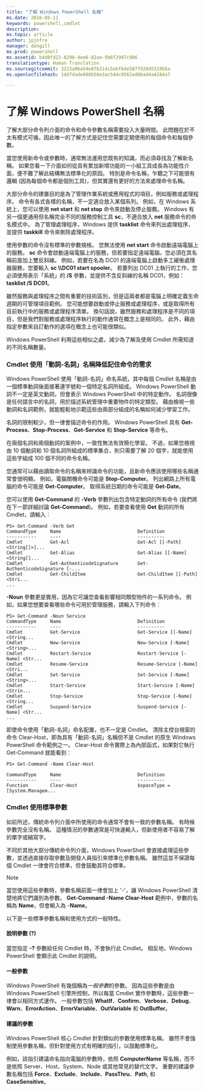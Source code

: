 ```yaml
---
title: "了解 Windows PowerShell 名稱"
ms.date: 2016-05-11
keywords: powershell,cmdlet
description: 
ms.topic: article
author: jpjofre
manager: dongill
ms.prod: powershell
ms.assetid: b4d0fd22-8298-4ee6-82ae-9b6f2907c986
translationtype: Human Translation
ms.sourcegitcommit: 3222a0ba54e87b214c5ebf64e587f920d531956a
ms.openlocfilehash: 1dd7dade688b56e3ac544c0562ad6bad4a4284a7

---
```


# 了解 Windows PowerShell 名稱
了解大部分命令列介面的命令和命令參數名稱需要投入大量時間。 此問題在於不太有模式可循，因此唯一的了解方式是記住您需要定期使用的每個命令和每個參數。

當您使用新命令或參數時，通常無法運用您既有的知識，而必須尋找及了解新名稱。 如果您看一下介面如何從具有累加新增功能的一小組工具成長為功能性介面，便不難了解此結構無法標準化的原因。 特別是命令名稱，乍聽之下可能很有邏輯 (因為每個命令都是個別工具)，但其實還有更好的方法來處理命令名稱。

大部分命令的建置目的是為了管理作業系統或應用程式的項目，例如服務或處理程序。 命令有各式各樣的名稱，不一定適合放入某個系列。 例如，在 Windows 系統上，您可以使用 **net start** 和 **net stop** 命令來啟動及停止服務。 Windows 有另一個更通用但名稱完全不同的服務控制工具 **sc**，不適合放入 **net** 服務命令的命名模式中。 為了管理處理程序，Windows 提供 **tasklist** 命令來列出處理程序，並提供 **taskkill** 命令來刪除處理程序。

使用參數的命令沒有標準的參數規格。 您無法使用 **net start** 命令啟動遠端電腦上的服務。 **sc** 命令會啟動遠端電腦上的服務，但若要指定遠端電腦，您必須在其名稱前面加上雙反斜線。 例如，若要在名為 DC01 的遠端電腦上啟動多工緩衝處理器服務，您要輸入 **sc \\\\DC01 start spooler**。 若要列出 DC01 上執行的工作，您必須使用表示「系統」的 **/S** 參數，並提供不含反斜線的名稱 DC01，例如：**tasklist /S DC01**。

雖然服務與處理程序之間有重要的技術區別，但是這兩者都是電腦上明確定義生命週期的可管理項目範例。 您可能想要啟動或停止服務或處理程序，或是取得所有目前執行中的服務或處理程序清單。 換句話說，雖然服務和處理程序是不同的項目，但是我們對服務或處理程序執行的動作通常在概念上是相同的。 此外，藉由指定參數來自訂動作的選項在概念上也可能很類似。

Windows PowerShell 利用這些相似之處，減少為了解及使用 Cmdlet 所需知道的不同名稱數量。

### Cmdlet 使用「動詞-名詞」名稱降低記住命令的需求
Windows PowerShell 使用「動詞-名詞」命名系統，其中每個 Cmdlet 名稱是由一個標準動詞後面接著連字號和一個特定名詞所組成。 Windows PowerShell 動詞不一定是英文動詞，但會表示 Windows PowerShell 中的特定動作。 名詞很像是任何語言中的名詞，用於描述系統管理中重要物件的特定類型。 藉由檢視一些動詞和名詞範例，就能輕鬆地示範這些由兩部分組成的名稱如何減少學習工作。

名詞的限制較少，但一律會描述命令的作用。 Windows PowerShell 具有 **Get-Process**、**Stop-Process**、**Get-Service** 和 **Stop-Service** 等命令。

在兩個名詞和兩個動詞的案例中，一致性無法有效簡化學習。 不過，如果您檢視由 10 個動詞和 10 個名詞所組成的標準集合，則只需要了解 20 個字，就能使用這些字組成 100 個不同的命令名稱。

您通常可以藉由讀取命令的名稱來辨識命令的功能，且新命令應該使用哪些名稱通常會很明顯。 例如，電腦關機命令可能是 **Stop-Computer**。 列出網路上所有電腦的命令可能是 **Get-Computer**。 取得系統日期的命令可能是 **Get-Date**。

您可以使用 **Get-Command** 的 **-Verb** 參數列出包含特定動詞的所有命令 (我們將在下一節詳細討論 **Get-Command**)。 例如，若要查看使用 **Get** 動詞的所有 Cmdlet，請輸入︰

```
PS> Get-Command -Verb Get
CommandType     Name                            Definition
-----------     ----                            ----------
Cmdlet          Get-Acl                         Get-Acl [[-Path] <String[]>]...
Cmdlet          Get-Alias                       Get-Alias [[-Name] <String[]...
Cmdlet          Get-AuthenticodeSignature       Get-AuthenticodeSignature [-...
Cmdlet          Get-ChildItem                   Get-ChildItem [[-Path] <Stri...
...
```

**-Noun** 參數更是實用，因為它可讓您查看影響相同類型物件的一系列命令。 例如，如果您想要查看哪些命令可用於管理服務，請輸入下列命令︰

```
PS> Get-Command -Noun Service
CommandType     Name                            Definition
-----------     ----                            ----------
Cmdlet          Get-Service                     Get-Service [[-Name] <String...
Cmdlet          New-Service                     New-Service [-Name] <String>...
Cmdlet          Restart-Service                 Restart-Service [-Name] <Str...
Cmdlet          Resume-Service                  Resume-Service [-Name] <Stri...
Cmdlet          Set-Service                     Set-Service [-Name] <String>...
Cmdlet          Start-Service                   Start-Service [-Name] <Strin...
Cmdlet          Stop-Service                    Stop-Service [-Name] <String...
Cmdlet          Suspend-Service                 Suspend-Service [-Name] <Str... 
...
```

即使命令使用「動詞-名詞」命名配置，也不一定是 Cmdlet。 清除主控台視窗的命令 Clear-Host，即為具有「動詞-名詞」名稱但不是 Cmdlet 的原生 Windows PowerShell 命令範例之一。 Clear-Host 命令實際上為內部函式，如果對它執行 Get-Command 就能看到︰

```
PS> Get-Command -Name Clear-Host

CommandType     Name                            Definition
-----------     ----                            ----------
Function        Clear-Host                      $spaceType = [System.Managem...
```

### Cmdlet 使用標準參數
如前所述，傳統命令列介面中所使用的命令通常不會有一致的參數名稱。 有時候參數完全沒有名稱。 這種情況的參數通常是可快速輸入，但新使用者不容易了解的單字或縮寫字。

不同於其他大部分傳統命令列介面，Windows PowerShell 會直接處理這些參數，並透過直接存取參數及開發人員指引來標準化參數名稱。 雖然這並不保證每個 Cmdlet 一律會符合標準，但會鼓勵其符合標準。

> [!NOTE]
> 當您使用這些參數時，參數名稱前面一律會加上 '-'，讓 Windows PowerShell 清楚地將它們識別為參數。 **Get-Command -Name Clear-Host** 範例中，參數的名稱為 **Name**，但會輸入為 -**Name**。

以下是一些標準參數名稱和使用方式的一般特性。

#### 說明參數 (?)
當您指定 **-?** 參數給任何 Cmdlet 時，不會執行此 Cmdlet。 相反地，Windows PowerShell 會顯示此 Cmdlet 的說明。

#### 一般參數
Windows PowerShell 有幾個稱為*一般參數*的參數。 因為這些參數是由 Windows PowerShell 引擎所控制，所以每當 Cmdlet 實作參數時，這些參數一律會以相同方式運作。 一般參數包括 **WhatIf**、**Confirm**、**Verbose**、**Debug**、**Warn**、**ErrorAction**、**ErrorVariable**、**OutVariable** 和 **OutBuffer**。

#### 建議的參數
Windows PowerShell 核心 Cmdlet 針對類似的參數使用標準名稱。 雖然不會強制使用參數名稱，但針對使用方式有明確的指引，以鼓勵標準化。

例如，該指引建議命名指向電腦的參數時，依照 **ComputerName** 等名稱，而不是依照 Server、Host、System、Node 或其他常見的替代文字。 重要的建議參數名稱包括 **Force**、**Exclude**、**Include**、**PassThru**、**Path**, 和 **CaseSensitive**。




<!--HONumber=Aug16_HO4-->


